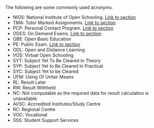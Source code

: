 The following are some commonly used acronyms.

- NIOS: National Institute of Open Schooling. [Link to section](/wiki/About#about-nios)
- TMA: Tutor Marked Assignments. [Link to section](/wiki/Exams-Assignments.md#tma-tutor-marked-assignment)
- PCP: Personal Contact Program. [Link to section](/wiki/Exams-Assignments.md#pcp-personal-contact-programme)
- ODES: On Demand Exams. [Link to section](/wiki/Exams-Assignments.md#on-demand-examination)
- OBE: Open Basic Education
- PE: Public Exam. [Link to section](/wiki/Exams-Assignments.md#public-examination)
- ODL: Open and Distance Learning
- VOS: Virtual Open Schooling
- SYT: Subject Yet To Be Cleared In Theory
- SYP: Subject Yet to Be Cleared In Practical 
- SYC: Subject Yet to be Cleared
- UFM: Using Of Unfair Means 
- RL: Result Later
-  RW: Result Withheld
- NC: Not computable as the required data for result calculation is unavailable
- AI/SC: Accredited Institutes/Study Centre
- RC: Regional Centre
- VOC: Vocational
- SSS: Student Support Services
  


  
